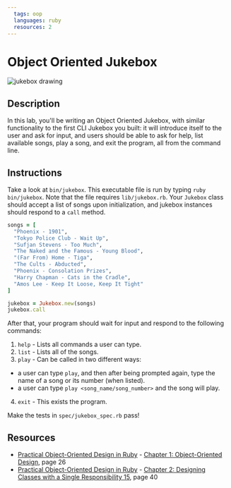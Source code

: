 ```yaml
---
  tags: oop 
  languages: ruby
  resources: 2
---
```


# Object Oriented Jukebox

![jukebox drawing](https://s3-us-west-2.amazonaws.com/web-dev-readme-photos/oo-labs/jukebox.jpeg)

## Description

In this lab, you'll be writing an Object Oriented Jukebox, with similar functionality to the first CLI Jukebox you built: it will introduce itself to the user and ask for input, and users should be able to ask for help, list available songs, play a song, and exit the program, all from the command line.

## Instructions

Take a look at `bin/jukebox`. This executable file is run by typing `ruby bin/jukebox`. Note that the file requires `lib/jukebox.rb`.  Your `Jukebox` class should accept a list of songs upon initialization, and jukebox instances should respond to a `call` method.

```ruby
songs = [
  "Phoenix - 1901",
  "Tokyo Police Club - Wait Up",
  "Sufjan Stevens - Too Much",
  "The Naked and the Famous - Young Blood",
  "(Far From) Home - Tiga",
  "The Cults - Abducted",
  "Phoenix - Consolation Prizes",
  "Harry Chapman - Cats in the Cradle",
  "Amos Lee - Keep It Loose, Keep It Tight"
]

jukebox = Jukebox.new(songs)
jukebox.call
```

After that, your program should wait for input and respond to the following commands:

1. `help` - Lists all commands a user can type.
2. `list` - Lists all of the songs.
3. `play` - Can be called in two different ways:
  * a user can type `play`, and then after being prompted again, type the name of a song or its number (when listed).
  * a user can type `play <song_name/song_number>` and the song will play.
4. `exit` - This exists the program.

Make the tests in `spec/jukebox_spec.rb` pass!

## Resources
* [Practical Object-Oriented Design in Ruby](http://books.flatironschool.com/books/102) - [Chapter 1: Object-Oriented Design](http://books.flatironschool.com/books/102), page 26
* [Practical Object-Oriented Design in Ruby](http://books.flatironschool.com/books/102) - [Chapter 2: Designing Classes with a Single Responsibility 15](http://books.flatironschool.com/books/102), page 40
